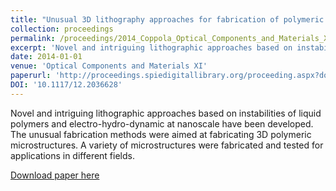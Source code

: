 ```yaml
---
title: "Unusual 3D lithography approaches for fabrication of polymeric photonic microstructures"
collection: proceedings
permalink: /proceedings/2014_Coppola_Optical_Components_and_Materials_XI
excerpt: 'Novel and intriguing lithographic approaches based on instabilities of liquid polymers and electro-hydro-dynamic at nanoscale have been developed. The unusual fabrication methods were aimed at fabricating 3D polymeric microstructures. A variety of microstructures were fabricated and tested for applications in different fields.'
date: 2014-01-01
venue: 'Optical Components and Materials XI'
paperurl: 'http://proceedings.spiedigitallibrary.org/proceeding.aspx?doi=10.1117/12.2036628'
DOI: '10.1117/12.2036628'
---
```

Novel and intriguing lithographic approaches based on instabilities of liquid polymers and electro-hydro-dynamic at nanoscale have been developed. The unusual fabrication methods were aimed at fabricating 3D polymeric microstructures. A variety of microstructures were fabricated and tested for applications in different fields.

[Download paper here](http://proceedings.spiedigitallibrary.org/proceeding.aspx?doi=10.1117/12.2036628)
